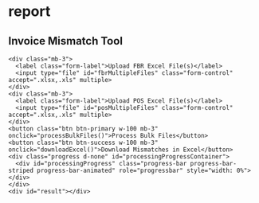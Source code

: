 # report
<!DOCTYPE html>
<html lang="en">
<head>
  <meta charset="UTF-8">
  <title>Enhanced Invoice Mismatch Tool (Fixed)</title>
  <link href="https://cdn.jsdelivr.net/npm/bootstrap@5.3.0/dist/css/bootstrap.min.css" rel="stylesheet">
  <script src="https://cdnjs.cloudflare.com/ajax/libs/xlsx/0.18.5/xlsx.full.min.js"></script>
  <style>
  
  .heading-gradient {
  font-size: 36px;
  font-weight: 800;
  background: linear-gradient(to right, #0066ff, #00c6ff);
  -webkit-background-clip: text;
  -webkit-text-fill-color: transparent;
  text-shadow: 0px 2px 4px rgba(0,0,0,0.2);
  margin-bottom: 30px;
  font-family: 'Segoe UI', 'Helvetica Neue', sans-serif;
}

  body {
  background-color: #f8f9fa;
  font-family: 'Segoe UI', Tahoma, Geneva, Verdana, sans-serif;
}

.container {
  margin-top: 40px;
  max-width: 1200px;
}

.card {
  background: white;
  border-radius: 15px;
  padding: 30px;
  box-shadow: 0px 8px 20px rgba(0,0,0,0.1);
  margin-bottom: 20px;
}

.form-label {
  font-weight: 600;
}

input[type="file"] {
  border-radius: 8px;
}

.btn {
  font-weight: 600;
  font-size: 16px;
}

.progress {
  height: 25px;
  border-radius: 30px;
  overflow: hidden;
}

.progress-bar {
  font-size: 14px;
  line-height: 25px;
  background-color: #0d6efd;
}

#result {
  margin-top: 30px;
}

.summary-count {
  font-weight: bold;
  font-size: 18px;
  color: #d63384;
  margin-bottom: 10px;
  text-align: right;
}

.styled-table {
  border-collapse: collapse;
  margin: 0 auto;
  font-size: 14px;
  min-width: 100%;
  background-color: white;
  border-radius: 12px;
  overflow: hidden;
  box-shadow: 0 5px 20px rgba(0,0,0,0.05);
}

.styled-table thead tr {
  background-color: #0d6efd;
  color: #ffffff;
  text-align: center;
  font-weight: bold;
}

.styled-table th, .styled-table td {
  padding: 12px 16px;
  text-align: center;
}

.styled-table tbody tr {
  border-bottom: 1px solid #dee2e6;
}

.styled-table tbody tr:nth-child(even) {
  background-color: #f9f9f9;
}

.styled-table tbody tr:hover {
  background-color: #e2f0ff;
}

.credit-highlight {
  background-color: #ffe6e6 !important;
  font-weight: bold;
}


</style>

</head>
<body>
<div class="container">
  <div class="card">
    <h2 class="mb-4 text-center heading-gradient">Invoice Mismatch Tool</h2>

    <div class="mb-3">
      <label class="form-label">Upload FBR Excel File(s)</label>
      <input type="file" id="fbrMultipleFiles" class="form-control" accept=".xlsx,.xls" multiple>
    </div>
    <div class="mb-3">
      <label class="form-label">Upload POS Excel File(s)</label>
      <input type="file" id="posMultipleFiles" class="form-control" accept=".xlsx,.xls" multiple>
    </div>
    <button class="btn btn-primary w-100 mb-3" onclick="processBulkFiles()">Process Bulk Files</button>
    <button class="btn btn-success w-100 mb-3" onclick="downloadExcel()">Download Mismatches in Excel</button>
    <div class="progress d-none" id="processingProgressContainer">
      <div id="processingProgress" class="progress-bar progress-bar-striped progress-bar-animated" role="progressbar" style="width: 0%"></div>
    </div>
    <div id="result"></div>
  </div>
</div>
<script>
let finalMismatches = [];
let fbrFiles = [], posFiles = [];

function convertExcelDate(serial) {
  if (!serial || isNaN(serial)) return '-';
  const utc_days = Math.floor(serial - 25569);
  const utc_value = utc_days * 86400;
  const date_info = new Date(utc_value * 1000);
  const fractional_day = serial - Math.floor(serial) + 0.0000001;
  let total_seconds = Math.floor(86400 * fractional_day);
  const seconds = total_seconds % 60;
  total_seconds -= seconds;
  const hours = Math.floor(total_seconds / 3600);
  const minutes = Math.floor(total_seconds / 60) % 60;
  return `${date_info.getFullYear()}-${String(date_info.getMonth() + 1).padStart(2, '0')}-${String(date_info.getDate()).padStart(2, '0')} ${String(hours).padStart(2, '0')}:${String(minutes).padStart(2, '0')}`;
}

function readExcel(file) {
  return new Promise((resolve, reject) => {
    const reader = new FileReader();
    reader.onload = (e) => {
      try {
        const data = new Uint8Array(e.target.result);
        const workbook = XLSX.read(data, { type: 'array' });
        const firstSheet = workbook.Sheets[workbook.SheetNames[0]];
        const jsonData = XLSX.utils.sheet_to_json(firstSheet);
        resolve(jsonData);
      } catch (error) {
        console.error('Excel read error:', file.name, error);
        resolve([]);
      }
    };
    reader.onerror = (error) => {
      console.error('File read error:', file.name, error);
      resolve([]);
    };
    reader.readAsArrayBuffer(file);
  });
}

async function processBulkFiles() {
  finalMismatches = [];
  fbrFiles = Array.from(document.getElementById('fbrMultipleFiles').files);
  posFiles = Array.from(document.getElementById('posMultipleFiles').files);

  if (fbrFiles.length === 0 || posFiles.length === 0) {
    alert('Please upload both FBR and POS files.');
    return;
  }

  const progress = document.getElementById('processingProgress');
  document.getElementById('processingProgressContainer').classList.remove('d-none');
  progress.style.width = '0%';
  progress.textContent = '0%';

  let allFbrData = [], allPosData = [];
  for (let i = 0; i < fbrFiles.length; i++) {
    const data = await readExcel(fbrFiles[i]);
    allFbrData.push(...data);
    progress.style.width = `${Math.round(((i + 1) / (fbrFiles.length + posFiles.length)) * 50)}%`;
    progress.textContent = progress.style.width;
    await new Promise(r => setTimeout(r, 50));
  }

  for (let i = 0; i < posFiles.length; i++) {
    const data = await readExcel(posFiles[i]);
    allPosData.push(...data);
    progress.style.width = `${50 + Math.round(((i + 1) / posFiles.length) * 40)}%`;
    progress.textContent = progress.style.width;
    await new Promise(r => setTimeout(r, 50));
  }

  const fbrMap = new Map();
  const posMap = new Map();

  allFbrData.forEach(row => {
    const inv = (row['FBRInvoiceNumber'] || '').toString().trim();
    if (inv) fbrMap.set(inv, row);
  });
  allPosData.forEach(row => {
    const inv = (row['FBR#'] || '').toString().trim();
    if (inv) posMap.set(inv, row);
  });

  fbrMap.forEach((row, inv) => {
    if (!posMap.has(inv)) {
      finalMismatches.push({
        InvoiceNo: inv,
        MissingIn: 'POS',
        SaleValue: row['Sale_Value'] || 0,
        Tax: row['Tax_Charged'] || 0,
        Discount: row['Discount'] || 0,
        Total: row['Total_Balance'] || 0,
        Type: row['InvoiceType'] || row['Type'] || '-',
        DateTime: convertExcelDate(row['DateTime'])
      });
    }
  });

  posMap.forEach((row, inv) => {
    if (!fbrMap.has(inv)) {
      finalMismatches.push({
        InvoiceNo: inv,
        MissingIn: 'FBR',
        SaleValue: row['Sale_Value'] || 0,
        Tax: row['Tax_Charged'] || 0,
        Discount: row['Discount'] || 0,
        Total: row['Total_Balance'] || 0,
        Type: row['InvoiceType'] || row['Type'] || '-',
        DateTime: convertExcelDate(row['DateTime'])
      });
    }
  });

  progress.style.width = '100%';
  progress.textContent = '100%';
  displayResults();
}

function displayResults() {
  const container = document.getElementById('result');
  if (finalMismatches.length === 0) {
    container.innerHTML = '<div class="alert alert-success">No mismatches found.</div>';
    return;
  }

  let summary = `<div class="summary-count">Total Mismatched Invoices: ${finalMismatches.length}</div>`;

  let html = `<table class="styled-table"><thead><tr><th>Invoice No</th><th>Missing In</th><th>Type</th><th>Date Time</th><th>Sale Value</th><th>Tax</th><th>Discount</th><th>Total</th></tr></thead><tbody>`;
  
  finalMismatches.forEach(row => {
  const highlightClass = row.Type && row.Type.toUpperCase() === 'CREDIT' ? 'credit-highlight' : '';
  html += `
    <tr class="${highlightClass}">
      <td>${row.InvoiceNo}</td>
      <td>${row.MissingIn}</td>
      <td>${row.Type}</td>
      <td>${row.DateTime}</td>
      <td>${row.SaleValue}</td>
      <td>${row.Tax}</td>
      <td>${row.Discount}</td>
      <td>${row.Total}</td>
    </tr>`;
});


  html += `</tbody></table>`;
  container.innerHTML = summary + html;
}


function downloadExcel() {
  if (finalMismatches.length === 0) {
    alert('No mismatches to download.');
    return;
  }
  const wb = XLSX.utils.book_new();
  const ws = XLSX.utils.json_to_sheet(finalMismatches);
  XLSX.utils.book_append_sheet(wb, ws, "Mismatches");
  XLSX.writeFile(wb, "Mismatches.xlsx");
}
</script>
</body>
</html>
